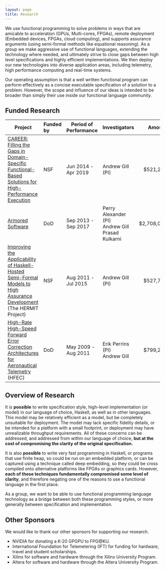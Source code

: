 ```yaml
---
layout: page
title: Research
---
```

We use functional programming to solve problems in ways that are
amicable to
acceleration (GPUs, Multi-cores, FPGAs),
remote deployment (Embedded devices, FPGAs, cloud computing),
and supports assurance arguments (using semi-formal methods like equational
reasoning). As a group we make aggressive use of functional languages,
extending the technology where needed, and ultimately strive to close
gaps between high level specifications and highly efficient
implementations. We then deploy our new technologies into diverse
application areas, including telemetry, high performance computing and
real-time systems.

Our operating assumption is that a well written functional program can
perform effectively as a concise executable specification of a solution
to a problem. However, the scope and influence of our ideas is intended
to be broader than simply their use inside our functional language
community.

## Funded Research

Project            |  Funded<BR>by | Period of<BR>Performance  |  Investigators   | Amount  |
-------------------|:-------|-----------------|:-----------------|---------:|
[CAREER: Filling the Gaps in Domain-Specific<BR>Functional-Based Solutions for<BR>High-Performance Execution](/research/CAREER) | NSF | Jun 2014 -<BR> Apr 2019     | Andrew Gill (PI) | $521,201
[Armored Software](http://armoredsoftware.github.io/)   | DoD | Sep 2013 -<BR>Sep 2017     | Perry Alexander (PI)<BR>Andrew Gill<BR>Prasad Kulkarni | $2,708,071
[Improving the Applicability of Haskell-Hosted<BR>Semi-Formal Models to High Assurance<BR>Development](/research/HERMIT) (The HERMIT Project)    | NSF | Aug 2011 -<BR>Jul 2015     | Andrew Gill (PI) | $527,750
[High-Rate High-Speed Forward Error<BR>Correction Architectures for<BR>Aeronautical Telemetry](/research/HFEC) (HFEC) | DoD |  May 2009 -<BR>Aug 2011 | Erik Perrins (PI)<BR>Andrew Gill | $799,267
	  

## Overview of Research

It is **possible** to write specification style, high-level
implementation (or model) in our language of choice, Haskell, as well as
in other languages. This model may be relatively efficient as a model,
but be completely unsuitable for deployment. The model may lack specific
fidelity details, or be intended for a platform with a small footprint,
or deployment may have unrealizable throughput requirements. All of
these concerns can be addressed, and addressed from within our language
of choice, **but at the cost of compromising the clarity of the original
specification.**

It is also **possible** to write very fast programming in Haskell, or
programs that use finite heap, so could be run on an embedded platform,
or can be captured using a technique called deep embedding, so they
could be cross compiled onto alternative platforms like FPGAs or
graphics cards. However, **each of these techniques fundamentally
compromised some level of clarity**, and therefore negating one of the
reasons to use a functional language in the first place.

As a group, we want to be able to use functional programming language
technology as a bridge between both these programming styles, or more
generally between specification and implementation. 

## Other Sponsors

We would like to thank our other sponsors for supporting our research.

 * NVIDIA for donating a K-20 GPGPU to FPG@KU.
 * International Foundation for Telemetering (IFT) for
   funding for hardware, travel and student scholarships.
 * Xilinx for software and hardware through the Xilinx University Program.
 * Altera for software and hardware through the Altera University Program.
